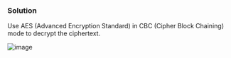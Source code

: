 ### Solution

Use AES (Advanced Encryption Standard) in CBC (Cipher Block Chaining) mode to decrypt the ciphertext.

![image](https://user-images.githubusercontent.com/126962960/233818211-a2e6db49-ca18-486c-977d-fdd3afb91e78.png)
